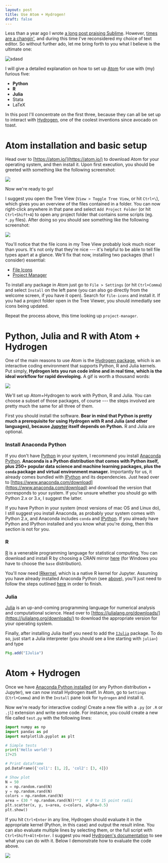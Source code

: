```yaml
---
layout: post
title: Use Atom + Hydrogen!
draft: false
---
```


Less than a year ago I wrote [a long post praising Sublime](/posts/use-st3).
However, [times are a changin'](https://www.youtube.com/watch?v=e7qQ6_RV4VQ), and during this time I've reconsidered my choice of text editor.
So without further ado, let me bring forth to you what I believe is the ultimate one:

![sdasd](/assets/img/atom-banner.png)

I will give a detailed explanation on how to set up [Atom](https://atom.io/) for use with (my) furious five:

- **Python**
- **R**
- **Julia**
- Stata
- LaTeX

In this post I'll concentrate on the first three, because they can all be set up to interact with [Hydrogen](https://github.com/nteract/hydrogen), one of the coolest inventions since avocado on toast.

<!--more-->

# Atom installation and basic setup

Head over to [https://atom.io/](https://atom.io/) to download Atom for your operating system, and then install it.
Upon first execution, you should be greeted with something like the following screenshot:

![](/assets/scrshots/atom-welcome.png)

Now we're ready to go!

I suggest you open the Tree View (`View > Toggle Tree View`, or hit `Ctrl+\`), which gives you an overview of the files contained in a folder.
You can now right-click anywhere in that pane and select `Add Project Folder` (or hit `Ctrl+Shift+A`) to open any project folder that contains some scripts (eg. `*.py` files).
After doing so you should see something like the following screenshot:

![](/assets/scrshots/atom-win.png)

You'll notice that the file icons in my Tree View probably look much nicer than yours.
It's not only that they're nice --- it's helpful to be able to tell file types apart at a glance.
We'll fix that now, installing two packages (that I consider) essential:

- [File Icons](https://atom.io/packages/file-icons)
- [Project Manager](https://atom.io/packages/project-manager)

To install any package in Atom just go to `File > Settings` (or hit `Ctrl+Comma`) and select `Install` on the left pane (you can also go directly from the welcome screen, if you have it open).
Search for `file-icons` and install it.
If you had a project folder open in the Tree Viewer, you should inmediatly see icons being updated.

Repeat the process above, this time looking up `project-manager`.


# Python, Julia and R with Atom + Hydrogen

One of the main reasons to use Atom is the [Hydrogen package](https://atom.io/packages/hydrogen), which is an interactive coding environment that supports Python, R and Julia kernels.
Put simply, **Hydrogen lets you run code inline and in real time, which is the ideal workflow for rapid developing.**
A gif is worth a thousand words:

![](https://cloud.githubusercontent.com/assets/13285808/20360886/7e03e524-ac03-11e6-9176-37677f226619.gif)

We'll set up Atom+Hydrogen to work with Python, R and Julia.
You can choose a subset of those packages, of course --- the steps involved are pretty much the same for all three of them.

First you should install the software. **Bear in mind that Python is pretty much a prerequisite for using Hydrogen with R and Julia (and other languages), because [Jupyter](http://jupyter.org/install) itself depends on Python.**
R and Julia are optional.

### Install Anaconda Python

If you don't have [Python](https://www.python.org/about/) in your system, I recommend you install [Anaconda Python](https://www.anaconda.com/).
**Anaconda is a Python distribution that comes with Python itself, plus 250+ popular data science and machine learning packages, plus the `conda` package and virtual environment manager.**
Importantly for us, it already comes bundled with [IPython](https://ipython.org/index.html) and its dependencies.
Just head over to [https://www.anaconda.com/download](https://www.anaconda.com/download) and download the version that corresponds to your system.
If you're unsure whether you should go with Python 2.x or 3.x, I suggest the latter.

If you have Python in your system (most versions of mac OS and Linux do), I still suggest you install Anaconda, as probably your system comes with Python 2.x, and Anaconda includes `conda` and [IPython](https://ipython.org/index.html).
If you already have Python and IPython installed and you know what you're doing, then this section is not for you.

### R

[R](https://www.r-project.org/about.html) is a venerable programming language for statistical computing.
You can download and install R by choosing a CRAN mirror [here](https://cran.r-project.org/mirrors.html) (for Windows you have to choose the `base` distribution).

You'll now need [IRkernel](https://github.com/IRkernel/IRkernel), which is a native R kernel for Jupyter.
Assuming you have already installed Anaconda Python (see [above](#install-python)), you'll just need to follow the steps outlined [here](https://github.com/IRkernel/IRkernel#installation) in order to finish.

### Julia

[Julia](https://julialang.org/) is an up-and-coming programming language for numerical analysis and computational science.
Head over to [https://julialang.org/downloads/](https://julialang.org/downloads/) to download the appropriate version for your operating system.

Finally, after installing Julia itself you need to add the [`IJulia`](https://github.com/JuliaLang/IJulia.jl) package.
To do so, just start a Julia interpreter (you should see a line starting with `julia>`) and type

```julia
Pkg.add("IJulia")
```

# Atom + Hydrogen

Once we have [Anaconda Python installed](#install-python) (or any Python distribution + Jupyter), we can now install Hydrogen itself.
In Atom, go to `Settings` (`Ctrl+Comma`) and in the `Install` pane look for `hydrogen` and install it.

Now we're ready for interactive coding! Create a new file with a `.py` (or `.R` or `.jl`) extension and write some code. For instance, you could create a new file called `test.py` with the following lines:

```python
import numpy as np
import pandas as pd
import matplotlib.pyplot as plt

# Simple tests
print('Hello world!')
17+25

# Print dataframe
pd.DataFrame({'col1': [1, 2], 'col2': [3, 4]})

# Show plot
N = 50
x = np.random.rand(N)
y = np.random.rand(N)
colors = np.random.rand(N)
area = (30 * np.random.rand(N))**2  # 0 to 15 point radii
plt.scatter(x, y, s=area, c=colors, alpha=0.5)
plt.show()
```

If you hit `Ctrl+Enter` in any line, Hydrogen should evaluate it in the appropriate kernel (Python, in this case) and output the result inline.
You can also evaluate multiple lines by selecting them, or the full script with `Ctrl+Shift+Alt+Enter`.
I suggest you read [Hydrogen's documentation](https://nteract.gitbooks.io/hydrogen/docs/Usage/GettingStarted.html) to see what you can do with it.
Below I demonstrate how to evaluate the code above.

![](/assets/gifs/hydrogen-demo.gif)
